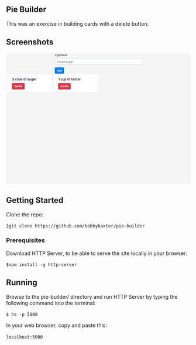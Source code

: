 ## Pie Builder
This was an exercise in building cards with a delete button.

## Screenshots
![image of personal bio website](https://raw.githubusercontent.com/bobbybaxter/pie-builder/master/pie-builder-screenshot.png)

## Getting Started
Clone the repo:
```
$git clone https://github.com/bobbybaxter/pie-builder
```

### Prerequisites
Download HTTP Server, to be able to serve the site locally in your browser:
```
$npm install -g http-server
```

## Running
Browse to the pie-builder/ directory and run HTTP Server by typing the following command into the terminal:
```
$ hs -p 5000
```

In your web browser, copy and paste this:

 `localhost:5000`